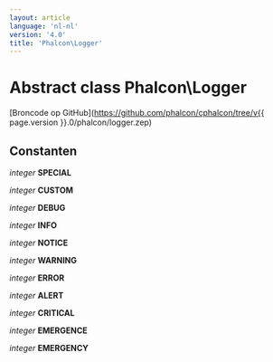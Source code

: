 ```yaml
---
layout: article
language: 'nl-nl'
version: '4.0'
title: 'Phalcon\Logger'
---
```

# Abstract class **Phalcon\Logger**

[Broncode op GitHub](https://github.com/phalcon/cphalcon/tree/v{{ page.version }}.0/phalcon/logger.zep)

## Constanten

*integer* **SPECIAL**

*integer* **CUSTOM**

*integer* **DEBUG**

*integer* **INFO**

*integer* **NOTICE**

*integer* **WARNING**

*integer* **ERROR**

*integer* **ALERT**

*integer* **CRITICAL**

*integer* **EMERGENCE**

*integer* **EMERGENCY**